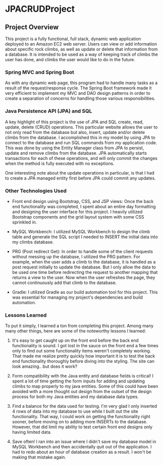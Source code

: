 # JPACRUDProject

## Project Overview
This project is a fully functional, full stack, dynamic web application deployed to an Amazon EC2 web server. Users can view or add information about specific rock climbs, as well as update or delete that information from a database. It is intended to be used as a way of keeping track of climbs the user has done, and climbs the user would like to do in the future.

### Spring MVC and Spring Boot
As with any dynamic web page, this program had to handle many tasks as a result of the request/response cycle. The Spring Boot framework made it very efficient to implement my MVC and DAO design patterns in order to create a separation of concerns for handling those various responsibilities.

### Java Persistence API (JPA) and SQL
A key highlight of this project is the use of JPA and SQL create, read, update, delete (CRUD) operations. This particular website allows the user to not only read from the database but also, insert, update and/or delete climbs from the database. I accomplished this in my model by using JPA to connect to the database and run SQL commands from my application code. This was done by using the Entity Manager class from JPA to persist, update and remove climbs from the database. JPA automatically starts transactions for each of these operations, and will only commit the changes when the method is fully executed with no exceptions.

One interesting note about the update operations in particular, is that I had to create a JPA managed entity first before JPA could commit any updates.

### Other Technologies Used
* Front end design using Bootstrap, CSS, and JSP views: Once the back end functionality was completed, I spent about an entire day formatting and designing the user interface for this project. I heavily utilized Bootstrap components and the grid layout system with some CSS sprinkled in.

* MySQL Workbench: I utilized MySQL Workbench to design the climb table and generate the SQL script I needed to INSERT the initial data into my climbs database.

* PRG (Post redirect Get): In order to handle some of the client requests without messing up the database, I utilized the PRG pattern. For example, when the user adds a climb to the database, it is handled as a post request initially to update the database. But I only allow the data to be used one time before redirecting the request to another mapping that returns a view to the user. Now when the user refreshes the page, they cannot continuously add that climb to the database.

* Gradle: I utilized Gradle as our build automation tool for this project. This was essential for managing my project's dependencies and build automation.

### Lessons Learned
To put it simply, I learned a ton from completing this project. Among many many other things, here are some of the noteworthy lessons I learned:

1. It's easy to get caught up on the front end before the back end functionality is sound.
I got lost in the sauce on the front end a few times only to find out some functionality items weren't completely working. That made me realize pretty quickly how important it is to test the back end functionality thoroughly before diving into the styling. The site can look amazing.. but does it work?

2. Form compatibility with the Java entity and database fields is critical!
I spent a lot of time getting the form inputs for adding and updating climbs to map properly to my java entities. Some of this could have been avoided with a more thought out design from the outset of the design process for both my Java entities and my database data types.

3. Find a balance for the data used for testing.
I'm very glad I only inserted 4 rows of data into my database to use while I built out the site functionality. That way, I could work on getting the functionality right sooner, before moving on to adding more INSERTs to the database. However, that did limit my ability to test certain front end designs only having limited data.

4. Save often!
I ran into an issue where I didn't save my database model in MySQL Workbench and then accidentally quit out of the application. I had to redo about an hour of database creation as a result. I won't be making that mistake again.
